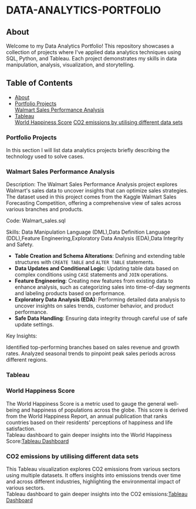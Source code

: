 # DATA-ANALYTICS-PORTFOLIO

## About

Welcome to my Data Analytics Portfolio! This repository showcases a collection of projects where I've applied data analytics techniques using SQL, Python, and Tableau. Each project demonstrates my skills in data manipulation, analysis, visualization, and storytelling.

## Table of Contents

- [About](#About)  
- [Portfolio Projects](#Portfolio-Projects)  
       [Walmart Sales Performance Analysis](#walmart-sales-performance-analysis)
- [Tableau](#Tableau)  
      [World Happiness Score](#World-Happiness-Score)
      [CO2 emissions by utilising different data sets](#CO2-emissions-by-utilising-different-data-sets)
      

### Portfolio Projects
In this section I will list data analytics projects briefly describing the technology used to solve cases.

### Walmart Sales Performance Analysis
Description: The Walmart Sales Performance Analysis project explores Walmart's sales data to uncover insights that can optimize sales strategies. The dataset used in this project comes from the Kaggle Walmart Sales Forecasting Competition, offering a comprehensive view of sales across various branches and products.

Code: Walmart_sales.sql

Skills:  Data Manipulation Language (DML),Data Definition Language (DDL),Feature Engineering,Exploratory Data Analysis (EDA),Data Integrity and Safety.  
- **Table Creation and Schema Alterations**: Defining and extending table structures with `CREATE TABLE` and `ALTER TABLE` statements.  
- **Data Updates and Conditional Logic**: Updating table data based on complex conditions using `CASE` statements and `JOIN` operations.  
- **Feature Engineering**: Creating new features from existing data to enhance analysis, such as categorizing sales into time-of-day segments and labeling products based on performance.  
- **Exploratory Data Analysis (EDA)**: Performing detailed data analysis to uncover insights on sales trends, customer behavior, and product performance.  
- **Safe Data Handling**: Ensuring data integrity through careful use of safe update settings.  

Key Insights:

Identified top-performing branches based on sales revenue and growth rates.
Analyzed seasonal trends to pinpoint peak sales periods across different regions.


### Tableau  

### World Happiness Score   
The World Happiness Score is a metric used to gauge the general well-being and happiness of populations across the globe. This score is derived from the World Happiness Report, an annual publication that ranks countries based on their residents' perceptions of happiness and life satisfaction.  
Tableau dashboard to gain deeper insights into the World Happiness Score:[Tableau Dashboard](https://public.tableau.com/views/WorldHappiness_17184901819160/Sheet2?:language=en-US&:display_count=y&:origin=viz_share_link)

### CO2 emissions by utilising different data sets  
This Tableau visualization explores CO2 emissions from various sectors using multiple datasets. It offers insights into emissions trends over time and across different industries, highlighting the environmental impact of various sectors.  
Tableau dashboard to gain deeper insights into the CO2 emissions:[Tableau Dashboard](https://public.tableau.com/views/CO2emissionsbyutilisingdifferentdatasets/Sheet1?:language=en-US&:sid=&:display_count=n&:origin=viz_share_link)  

